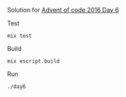 Solution for [Advent of code 2016 Day 6](https://adventofcode.com/2016/day/6)

Test

```mix test```

Build

```mix escript.build```

Run

```./day6```
